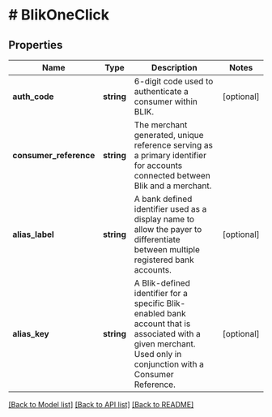 # # BlikOneClick

## Properties

Name | Type | Description | Notes
------------ | ------------- | ------------- | -------------
**auth_code** | **string** | 6-digit code used to authenticate a consumer within BLIK. | [optional]
**consumer_reference** | **string** | The merchant generated, unique reference serving as a primary identifier for accounts connected between Blik and a merchant. |
**alias_label** | **string** | A bank defined identifier used as a display name to allow the payer to differentiate between multiple registered bank accounts. | [optional]
**alias_key** | **string** | A Blik-defined identifier for a specific Blik-enabled bank account that is associated with a given merchant. Used only in conjunction with a Consumer Reference. | [optional]

[[Back to Model list]](../../README.md#models) [[Back to API list]](../../README.md#endpoints) [[Back to README]](../../README.md)
